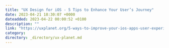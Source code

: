 ```yaml
---
title: "UX Design for iOS - 5 Tips to Enhance Your User’s Journey"
date: 2023-04-21 18:30:07 +0000
dateadded: 2023-04-22 00:00:52 +0100
description: ""
link: "https://uxplanet.org/5-ways-to-improve-your-ios-apps-user-experience-c9e9aefd4f21?source=rss----819cc2aaeee0---4"
category:
directory: _directory/ux-planet.md
---
```

